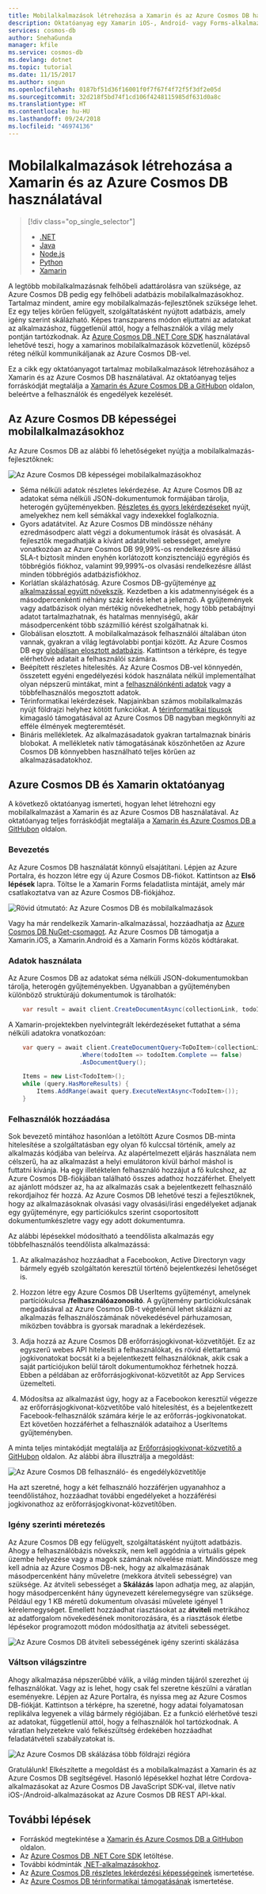 ```yaml
---
title: Mobilalkalmazások létrehozása a Xamarin és az Azure Cosmos DB használatával | Microsoft Docs
description: Oktatóanyag egy Xamarin iOS-, Android- vagy Forms-alkalmazás létrehozásához az Azure Cosmos DB használatával. Az Azure Cosmos DB egy gyors, világméretű, felhőalapú adatbázis mobilalkalmazásokhoz.
services: cosmos-db
author: SnehaGunda
manager: kfile
ms.service: cosmos-db
ms.devlang: dotnet
ms.topic: tutorial
ms.date: 11/15/2017
ms.author: sngun
ms.openlocfilehash: 0187bf51d36f16001f0f7f67f4f72f5f3df2e05d
ms.sourcegitcommit: 32d218f5bd74f1cd106f4248115985df631d0a8c
ms.translationtype: HT
ms.contentlocale: hu-HU
ms.lasthandoff: 09/24/2018
ms.locfileid: "46974136"
---
```

# <a name="build-mobile-applications-with-xamarin-and-azure-cosmos-db"></a>Mobilalkalmazások létrehozása a Xamarin és az Azure Cosmos DB használatával

> [!div class="op_single_selector"]
> * [.NET](sql-api-dotnet-application.md)
> * [Java](sql-api-java-application.md)
> * [Node.js](sql-api-nodejs-application.md)
> * [Python](sql-api-python-application.md)
> * [Xamarin](mobile-apps-with-xamarin.md)
> 

A legtöbb mobilalkalmazásnak felhőbeli adattárolásra van szüksége, az Azure Cosmos DB pedig egy felhőbeli adatbázis mobilalkalmazásokhoz. Tartalmaz mindent, amire egy mobilalkalmazás-fejlesztőnek szüksége lehet. Ez egy teljes körűen felügyelt, szolgáltatásként nyújtott adatbázis, amely igény szerint skálázható. Képes transzparens módon eljuttatni az adatokat az alkalmazáshoz, függetlenül attól, hogy a felhasználók a világ mely pontján tartózkodnak. Az [Azure Cosmos DB .NET Core SDK](sql-api-sdk-dotnet-core.md) használatával lehetővé teszi, hogy a xamarinos mobilalkalmazások közvetlenül, középső réteg nélkül kommunikáljanak az Azure Cosmos DB-vel.

Ez a cikk egy oktatóanyagot tartalmaz mobilalkalmazások létrehozásához a Xamarin és az Azure Cosmos DB használatával. Az oktatóanyag teljes forráskódját megtalálja a [Xamarin és Azure Cosmos DB a GitHubon](https://github.com/Azure/azure-documentdb-dotnet/tree/master/samples/xamarin) oldalon, beleértve a felhasználók és engedélyek kezelését.

## <a name="azure-cosmos-db-capabilities-for-mobile-apps"></a>Az Azure Cosmos DB képességei mobilalkalmazásokhoz
Az Azure Cosmos DB az alábbi fő lehetőségeket nyújtja a mobilalkalmazás-fejlesztőknek:

![Az Azure Cosmos DB képességei mobilalkalmazásokhoz](media/mobile-apps-with-xamarin/documentdb-for-mobile.png)

* Séma nélküli adatok részletes lekérdezése. Az Azure Cosmos DB az adatokat séma nélküli JSON-dokumentumok formájában tárolja, heterogén gyűjteményekben. [Részletes és gyors lekérdezéseket](sql-api-sql-query.md) nyújt, amelyekhez nem kell sémákkal vagy indexekkel foglalkoznia.
* Gyors adatátvitel. Az Azure Cosmos DB mindössze néhány ezredmásodperc alatt végzi a dokumentumok írását és olvasását. A fejlesztők megadhatják a kívánt adatátviteli sebességet, amelyre vonatkozóan az Azure Cosmos DB 99,99%-os rendelkezésre állású SLA-t biztosít minden enyhén korlátozott konzisztenciájú egyrégiós és többrégiós fiókhoz, valamint 99,999%-os olvasási rendelkezésre állást minden többrégiós adatbázisfiókhoz.
* Korlátlan skálázhatóság. Azure Cosmos DB-gyűjteménye [az alkalmazással együtt növekszik](partition-data.md). Kezdetben a kis adatmennyiségek és a másodpercenkénti néhány száz kérés lehet a jellemző. A gyűjtemények vagy adatbázisok olyan mértékig növekedhetnek, hogy több petabájtnyi adatot tartalmazhatnak, és hatalmas mennyiségű, akár másodpercenként több százmillió kérést szolgálhatnak ki.
* Globálisan elosztott. A mobilalkalmazások felhasználói általában úton vannak, gyakran a világ legtávolabbi pontjai között. Az Azure Cosmos DB egy [globálisan elosztott adatbázis](distribute-data-globally.md). Kattintson a térképre, és tegye elérhetővé adatait a felhasználói számára.
* Beépített részletes hitelesítés. Az Azure Cosmos DB-vel könnyedén, összetett egyéni engedélyezési kódok használata nélkül implementálhat olyan népszerű mintákat, mint a [felhasználónkénti adatok](https://aka.ms/documentdb-xamarin-todouser) vagy a többfelhasználós megosztott adatok.
* Térinformatikai lekérdezések. Napjainkban számos mobilalkalmazás nyújt földrajzi helyhez kötött funkciókat. A [térinformatikai típusok](geospatial.md) kimagasló támogatásával az Azure Cosmos DB nagyban megkönnyíti az efféle élmények megteremtését.
* Bináris mellékletek. Az alkalmazásadatok gyakran tartalmaznak bináris blobokat. A mellékletek natív támogatásának köszönhetően az Azure Cosmos DB könnyebben használható teljes körűen az alkalmazásadatokhoz.

## <a name="azure-cosmos-db-and-xamarin-tutorial"></a>Azure Cosmos DB és Xamarin oktatóanyag
A következő oktatóanyag ismerteti, hogyan lehet létrehozni egy mobilalkalmazást a Xamarin és az Azure Cosmos DB használatával. Az oktatóanyag teljes forráskódját megtalálja a [Xamarin és Azure Cosmos DB a GitHubon](https://github.com/Azure/azure-documentdb-dotnet/tree/master/samples/xamarin) oldalon.

### <a name="get-started"></a>Bevezetés
Az Azure Cosmos DB használatát könnyű elsajátítani. Lépjen az Azure Portalra, és hozzon létre egy új Azure Cosmos DB-fiókot. Kattintson az **Első lépések** lapra. Töltse le a Xamarin Forms feladatlista mintáját, amely már csatlakoztatva van az Azure Cosmos DB-fiókjához. 

![Rövid útmutató: Az Azure Cosmos DB és mobilalkalmazások](media/mobile-apps-with-xamarin/cosmos-db-quickstart.png)

Vagy ha már rendelkezik Xamarin-alkalmazással, hozzáadhatja az [Azure Cosmos DB NuGet-csomagot](sql-api-sdk-dotnet-core.md). Az Azure Cosmos DB támogatja a Xamarin.iOS, a Xamarin.Android és a Xamarin Forms közös kódtárakat.

### <a name="work-with-data"></a>Adatok használata
Az Azure Cosmos DB az adatokat séma nélküli JSON-dokumentumokban tárolja, heterogén gyűjteményekben. Ugyanabban a gyűjteményben különböző struktúrájú dokumentumok is tárolhatók:

```cs
    var result = await client.CreateDocumentAsync(collectionLink, todoItem);
```

A Xamarin-projektekben nyelvintegrált lekérdezéseket futtathat a séma nélküli adatokra vonatkozóan:

```cs
    var query = await client.CreateDocumentQuery<ToDoItem>(collectionLink)
                    .Where(todoItem => todoItem.Complete == false)
                    .AsDocumentQuery();

    Items = new List<TodoItem>();
    while (query.HasMoreResults) {
        Items.AddRange(await query.ExecuteNextAsync<TodoItem>());
    }
```
### <a name="add-users"></a>Felhasználók hozzáadása
Sok bevezető mintához hasonlóan a letöltött Azure Cosmos DB-minta hitelesítése a szolgáltatásban egy olyan fő kulccsal történik, amely az alkalmazás kódjába van beleírva. Az alapértelmezett eljárás használata nem célszerű, ha az alkalmazást a helyi emulátoron kívül bárhol máshol is futtatni kívánja. Ha egy illetéktelen felhasználó hozzájut a fő kulcshoz, az Azure Cosmos DB-fiókjában található összes adathoz hozzáférhet. Ehelyett az ajánlott módszer az, ha az alkalmazás csak a bejelentkezett felhasználó rekordjaihoz fér hozzá. Az Azure Cosmos DB lehetővé teszi a fejlesztőknek, hogy az alkalmazásoknak olvasási vagy olvasási/írási engedélyeket adjanak egy gyűjteményre, egy partíciókulcs szerint csoportosított dokumentumkészletre vagy egy adott dokumentumra. 

Az alábbi lépésekkel módosítható a teendőlista alkalmazás egy többfelhasználós teendőlista alkalmazássá: 

  1. Az alkalmazáshoz hozzáadhat a Facebookon, Active Directoryn vagy bármely egyéb szolgáltatón keresztül történő bejelentkezési lehetőséget is.

  2. Hozzon létre egy Azure Cosmos DB UserItems gyűjteményt, amelynek partíciókulcsa **/felhasználóazonosító**. A gyűjtemény partíciókulcsának megadásával az Azure Cosmos DB-t végtelenül lehet skálázni az alkalmazás felhasználószámának növekedésével párhuzamosan, miközben továbbra is gyorsak maradnak a lekérdezések.

  3. Adja hozzá az Azure Cosmos DB erőforrásjogkivonat-közvetítőjét. Ez az egyszerű webes API hitelesíti a felhasználókat, és rövid élettartamú jogkivonatokat bocsát ki a bejelentkezett felhasználóknak, akik csak a saját partíciójukon belül tárolt dokumentumokhoz férhetnek hozzá. Ebben a példában az erőforrásjogkivonat-közvetítőt az App Services üzemelteti.

  4. Módosítsa az alkalmazást úgy, hogy az a Facebookon keresztül végezze az erőforrásjogkivonat-közvetítőbe való hitelesítést, és a bejelentkezett Facebook-felhasználók számára kérje le az erőforrás-jogkivonatokat. Ezt követően hozzáférhet a felhasználók adataihoz a UserItems gyűjteményben.  

A minta teljes mintakódját megtalálja az [Erőforrásjogkivonat-közvetítő a GitHubon](http://aka.ms/documentdb-xamarin-todouser) oldalon. Az alábbi ábra illusztrálja a megoldást:

![Az Azure Cosmos DB felhasználó- és engedélyközvetítője](media/mobile-apps-with-xamarin/documentdb-resource-token-broker.png)

Ha azt szeretné, hogy a két felhasználó hozzáférjen ugyanahhoz a teendőlistához, hozzáadhat további engedélyeket a hozzáférési jogkivonathoz az erőforrásjogkivonat-közvetítőben.

### <a name="scale-on-demand"></a>Igény szerinti méretezés
Az Azure Cosmos DB egy felügyelt, szolgáltatásként nyújtott adatbázis. Ahogy a felhasználóbázis növekszik, nem kell aggódnia a virtuális gépek üzembe helyezése vagy a magok számának növelése miatt. Mindössze meg kell adnia az Azure Cosmos DB-nek, hogy az alkalmazásának másodpercenként hány műveletre (mekkora átviteli sebességre) van szüksége. Az átviteli sebességet a **Skálázás** lapon adhatja meg, az alapján, hogy másodpercenként hány úgynevezett kérelemegységre van szüksége. Például egy 1 KB méretű dokumentum olvasási művelete igényel 1 kérelemegységet. Emellett hozzáadhat riasztásokat az **átviteli** metrikához az adatforgalom növekedésének monitorozására, és a riasztások életbe lépésekor programozott módon módosíthatja az átviteli sebességet.

![Az Azure Cosmos DB átviteli sebességének igény szerinti skálázása](media/mobile-apps-with-xamarin/cosmos-db-xamarin-scale.png)

### <a name="go-planet-scale"></a>Váltson világszintre
Ahogy alkalmazása népszerűbbé válik, a világ minden tájáról szerezhet új felhasználókat. Vagy az is lehet, hogy csak fel szeretne készülni a váratlan eseményekre. Lépjen az Azure Portalra, és nyissa meg az Azure Cosmos DB-fiókját. Kattintson a térképre, ha szeretné, hogy adatai folyamatosan replikálva legyenek a világ bármely régiójában. Ez a funkció elérhetővé teszi az adatokat, függetlenül attól, hogy a felhasználók hol tartózkodnak. A váratlan helyzetekre való felkészültség érdekében hozzáadhat feladatátvételi szabályzatokat is.

![Az Azure Cosmos DB skálázása több földrajzi régióra](media/mobile-apps-with-xamarin/cosmos-db-xamarin-replicate.png)

Gratulálunk! Elkészítette a megoldást és a mobilalkalmazást a Xamarin és az Azure Cosmos DB segítségével. Hasonló lépésekkel hozhat létre Cordova-alkalmazásokat az Azure Cosmos DB JavaScript SDK-val, illetve natív iOS-/Android-alkalmazásokat az Azure Cosmos DB REST API-kkal.

## <a name="next-steps"></a>További lépések
* Forráskód megtekintése a [Xamarin és Azure Cosmos DB a GitHubon](https://github.com/Azure/azure-documentdb-dotnet/tree/master/samples/xamarin) oldalon.
* Az [Azure Cosmos DB .NET Core SDK](sql-api-sdk-dotnet-core.md) letöltése.
* További kódminták [.NET-alkalmazásokhoz](sql-api-dotnet-samples.md).
* Az [Azure Cosmos DB részletes lekérdezési képességeinek](sql-api-sql-query.md) ismertetése.
* Az [Azure Cosmos DB térinformatikai támogatásának](geospatial.md) ismertetése.



